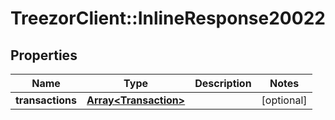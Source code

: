 # TreezorClient::InlineResponse20022

## Properties
Name | Type | Description | Notes
------------ | ------------- | ------------- | -------------
**transactions** | [**Array&lt;Transaction&gt;**](Transaction.md) |  | [optional] 


